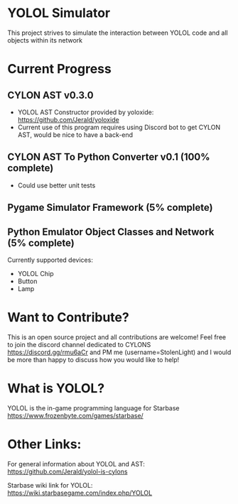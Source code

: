 # YOLOL Simulator
This project strives to simulate the interaction between YOLOL code and all objects within its network

# Current Progress #

## CYLON AST v0.3.0
- YOLOL AST Constructor provided by yoloxide: https://github.com/Jerald/yoloxide
- Current use of this program requires using Discord bot to get CYLON AST, would be nice to have a back-end
## CYLON AST To Python Converter v0.1 (100% complete)
- Could use better unit tests

## Pygame Simulator Framework (5% complete)

## Python Emulator Object Classes and Network (5% complete)
Currently supported devices:
- YOLOL Chip
- Button
- Lamp


# Want to Contribute? #
This is an open source project and all contributions are welcome! Feel free to join the discord channel dedicated to CYLONS https://discord.gg/rmu6aCr and PM me (username=StolenLight) and I would be more than happy to discuss how you would like to help!


# What is YOLOL? #
YOLOL is the in-game programming language for Starbase https://www.frozenbyte.com/games/starbase/

# Other Links: #
For general information about YOLOL and AST: https://github.com/Jerald/yolol-is-cylons

Starbase wiki link for YOLOL: https://wiki.starbasegame.com/index.php/YOLOL
